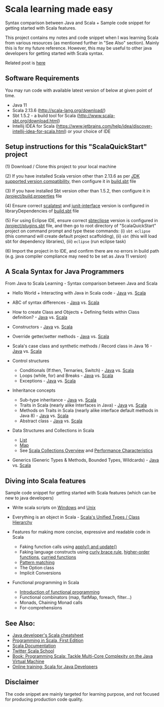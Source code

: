 Scala learning made easy
========================

Syntax comparison between Java and Scala + Sample code snippet for getting started with Scala features.

This project contains my notes and code snippet when I was learning Scala from various resources (as mentioned further in "See Also" section).
Mainly this is for my future reference. However, this may be useful to other java developers for getting started with Scala syntax.

Related post is [here](http://tirthalpatel.blogspot.com/2016/05/scala-quick-start-for-java-developers.html)

Software Requirements
---------------------

You may run code with available latest version of below at given point of time.

* Java 11
* Scala 2.13.6 (http://scala-lang.org/download/)
* Sbt 1.5.2 - a build tool for Scala (http://www.scala-sbt.org/download.html)
* Intellij IDEA for Scala (https://www.jetbrains.com/help/idea/discover-intellij-idea-for-scala.html) or your choice of IDE

Setup instructions for this "ScalaQuickStart" project
------------------------------------------------------

(1) Download / Clone this project to your local machine

(2) If you have installed Scala version other than 2.13.6 as per [JDK supported version compatibility](https://docs.scala-lang.org/overviews/jdk-compatibility/overview.html#version-compatibility-table), then configure it in [build.sbt](https://github.com/tirthalpatel/Learning-Scala/blob/master/ScalaQuickStart/build.sbt) file

(3) If you have installed Sbt version other than 1.5.2, then configure it in [/project/build.properties](https://github.com/tirthalpatel/Learning-Scala/blob/master/ScalaQuickStart/project/build.properties) file
	
(4) Ensure correct [scalatest](http://www.scalatest.org/download) and [junit-interface](https://github.com/sbt/junit-interface) version is configured in libraryDependencies of [build.sbt](https://github.com/tirthalpatel/Learning-Scala/blob/master/ScalaQuickStart/build.sbt) file

(5) For using Eclipse IDE, ensure correct [sbteclipse](https://github.com/typesafehub/sbteclipse/) version is configured in [/project/plugins.sbt](https://github.com/tirthalpatel/Learning-Scala/blob/master/ScalaQuickStart/project/plugins.sbt) file, and then go to root directory of "ScalaQuickStart" project on command prompt and type these commands: (i) `sbt eclipse` (this command will create default project scaffolding), (ii) `sbt` (this will load sbt for dependency libraries), (iii) `eclipse` (run eclipse task)

(6) Import the project in to IDE, and confirm there are no errors in build path (e.g. java compiler compliance may need to be set as Java 11 version)

A Scala Syntax for Java Programmers
------------------------------------

From Java to Scala Learning - Syntax comparison between Java and Scala

* Hello World + Interacting with Java in Scala code - [Java](https://github.com/tirthalpatel/Learning-Scala/blob/master/ScalaQuickStart/src/main/java/com/tirthal/learning/java2scala/javaway/classobj/HelloWorld.java) vs. [Scala](https://github.com/tirthalpatel/Learning-Scala/blob/master/ScalaQuickStart/src/main/scala/com/tirthal/learning/java2scala/scalaway/classobj/HelloWorld.scala)
* ABC of syntax differences - [Java](https://github.com/tirthalpatel/Learning-Scala/blob/master/ScalaQuickStart/src/main/java/com/tirthal/learning/java2scala/javaway/classobj/Abc.java) vs. [Scala](https://github.com/tirthalpatel/Learning-Scala/blob/master/ScalaQuickStart/src/main/scala/com/tirthal/learning/java2scala/scalaway/classobj/Abc.scala)
* How to create Class and Objects + Defining fields within Class definition? - [Java](https://github.com/tirthalpatel/Learning-Scala/blob/master/ScalaQuickStart/src/main/java/com/tirthal/learning/java2scala/javaway/classobj/Customer.java) vs. [Scala](https://github.com/tirthalpatel/Learning-Scala/blob/master/ScalaQuickStart/src/main/scala/com/tirthal/learning/java2scala/scalaway/classobj/Customer.scala)
* Constructors - [Java](https://github.com/tirthalpatel/Learning-Scala/blob/master/ScalaQuickStart/src/main/java/com/tirthal/learning/java2scala/javaway/classobj/CashFlow.java) vs. [Scala](https://github.com/tirthalpatel/Learning-Scala/blob/master/ScalaQuickStart/src/main/scala/com/tirthal/learning/java2scala/scalaway/classobj/CashFlow.scala) 
* Override getter/setter methods - [Java](https://github.com/tirthalpatel/Learning-Scala/blob/master/ScalaQuickStart/src/main/java/com/tirthal/learning/java2scala/javaway/classobj/User.java) vs. [Scala](https://github.com/tirthalpatel/Learning-Scala/blob/master/ScalaQuickStart/src/main/scala/com/tirthal/learning/java2scala/scalaway/classobj/User.scala)
* Scala's case class and synthetic methods / Record class in Java 16 - [Java](https://github.com/tirthalpatel/Learning-Scala/blob/master/ScalaQuickStart/src/main/java/com/tirthal/learning/java2scala/javaway/classobj/TemperatureAlarm.java) vs. [Scala](https://github.com/tirthalpatel/Learning-Scala/blob/master/ScalaQuickStart/src/main/scala/com/tirthal/learning/java2scala/scalaway/classobj/TemperatureAlarm.scala)

* Control structures
	- Conditionals (If:then, Ternaries, Switch) - [Java](https://github.com/tirthalpatel/Learning-Scala/blob/master/ScalaQuickStart/src/main/java/com/tirthal/learning/java2scala/javaway/controlstruct/ConditionalsSyntax.java) vs. [Scala](https://github.com/tirthalpatel/Learning-Scala/blob/master/ScalaQuickStart/src/main/scala/com/tirthal/learning/java2scala/scalaway/controlstruct/ConditionalsSyntax.scala)
	- Loops (while, for) and Breaks - [Java](https://github.com/tirthalpatel/Learning-Scala/blob/master/ScalaQuickStart/src/main/java/com/tirthal/learning/java2scala/javaway/controlstruct/LoopsBreaksSyntax.java) vs. [Scala](https://github.com/tirthalpatel/Learning-Scala/blob/master/ScalaQuickStart/src/main/scala/com/tirthal/learning/java2scala/scalaway/controlstruct/LoopsBreaksSyntax.scala)
	- Exceptions - [Java](https://github.com/tirthalpatel/Learning-Scala/blob/master/ScalaQuickStart/src/main/java/com/tirthal/learning/java2scala/javaway/controlstruct/ExceptionSyntax.java) vs. [Scala](https://github.com/tirthalpatel/Learning-Scala/blob/master/ScalaQuickStart/src/main/scala/com/tirthal/learning/java2scala/scalaway/controlstruct/ExceptionSyntax.scala)

* Inheritance concepts
	- Sub-type inheritance - [Java](https://github.com/tirthalpatel/Learning-Scala/blob/master/ScalaQuickStart/src/main/java/com/tirthal/learning/java2scala/javaway/inheritance/SubTypeSample.java) vs. [Scala](https://github.com/tirthalpatel/Learning-Scala/blob/master/ScalaQuickStart/src/main/scala/com/tirthal/learning/java2scala/scalaway/inheritance/SubTypeSample.scala)
	- Traits in Scala (nearly alike Interfaces in Java) - [Java](https://github.com/tirthalpatel/Learning-Scala/blob/master/ScalaQuickStart/src/main/java/com/tirthal/learning/java2scala/javaway/inheritance/InterfaceSample.java) vs. [Scala](https://github.com/tirthalpatel/Learning-Scala/blob/master/ScalaQuickStart/src/main/scala/com/tirthal/learning/java2scala/scalaway/inheritance/TraitSample.scala)
	- Methods on Traits in Scala (nearly alike interface default methods in Java 8) - [Java](https://github.com/tirthalpatel/Learning-Scala/blob/master/ScalaQuickStart/src/main/java/com/tirthal/learning/java2scala/javaway/inheritance/InterfaceDefaultMethodSample.java) vs. [Scala](https://github.com/tirthalpatel/Learning-Scala/blob/master/ScalaQuickStart/src/main/scala/com/tirthal/learning/java2scala/scalaway/inheritance/TraitDefaultMethodSample.scala)	
	- Abstract class - [Java](https://github.com/tirthalpatel/Learning-Scala/blob/master/ScalaQuickStart/src/main/java/com/tirthal/learning/java2scala/javaway/inheritance/AbstractClassSample.java) vs. [Scala](https://github.com/tirthalpatel/Learning-Scala/blob/master/ScalaQuickStart/src/main/scala/com/tirthal/learning/java2scala/scalaway/inheritance/AbstractClassSample.scala)

* Data Structures and Collections in Scala 
	- [List](https://github.com/tirthalpatel/Learning-Scala/blob/master/ScalaQuickStart/src/main/scala/com/tirthal/learning/java2scala/scalaway/collection/ListExamples.scala)
	- [Map](https://github.com/tirthalpatel/Learning-Scala/blob/master/ScalaQuickStart/src/main/scala/com/tirthal/learning/java2scala/scalaway/collection/MapExamples.scala)
	- See [Scala Collections Overview](https://docs.scala-lang.org/overviews/collections/overview.html) and [Performance Characteristics](https://docs.scala-lang.org/overviews/collections/performance-characteristics.html)

* Generics (Generic Types & Methods, Bounded Types, Wildcards) - [Java](https://github.com/tirthalpatel/Learning-Scala/blob/master/ScalaQuickStart/src/main/java/com/tirthal/learning/java2scala/javaway/generics/GenericsSyntax.java) vs. [Scala](https://github.com/tirthalpatel/Learning-Scala/blob/master/ScalaQuickStart/src/main/scala/com/tirthal/learning/java2scala/scalaway/generics/GenericsSyntax.scala)

Diving into Scala features
--------------------------

Sample code snippet for getting started with Scala features (which can be new to java developers)

* Write scala scripts on [Windows](https://github.com/tirthalpatel/Learning-Scala/blob/master/ScalaQuickStart/helloarg.bat) and [Unix](https://github.com/tirthalpatel/Learning-Scala/blob/master/ScalaQuickStart/helloarg)

* Everything is an object in Scala - [Scala's Unified Types / Class Hierarchy](http://docs.scala-lang.org/tutorials/tour/unified-types.html)

* Features for making more concise, expressive and readable code in Scala
	- Faking function calls using [apply() and update()](https://github.com/tirthalpatel/Learning-Scala/blob/master/ScalaQuickStart/src/main/scala/com/tirthal/learning/scala/features/ApplyUpdateMethodUsage.scala)
	- Faking language constructs using [curly brace rule](https://github.com/tirthalpatel/Learning-Scala/blob/master/ScalaQuickStart/src/main/scala/com/tirthal/learning/scala/features/HigherOrderFunctions.scala), [higher-order functions](https://github.com/tirthalpatel/Learning-Scala/blob/master/ScalaQuickStart/src/main/scala/com/tirthal/learning/scala/features/HigherOrderFunctions.scala), [curried functions](https://github.com/tirthalpatel/Learning-Scala/blob/master/ScalaQuickStart/src/main/scala/com/tirthal/learning/scala/features/CurryingUsage.scala)
	- [Pattern matching](https://github.com/tirthalpatel/Learning-Scala/blob/master/ScalaQuickStart/src/main/scala/com/tirthal/learning/scala/features/PatternMatching.scala)
	- The Option class
	- Implicit Conversions

* Functional programming in Scala
	- [Introduction of functional programming](https://github.com/tirthalpatel/Learning-Scala/blob/master/ScalaQuickStart/src/main/scala/com/tirthal/learning/scala/functional/IntroToFunctional.scala)
	- Functional combinators (map, flatMap, foreach, filter...)
	- Monads, Chaining Monad calls
	- For-comprehensions

See Also:
---------

* [Java developer's Scala cheatsheet](http://mbonaci.github.io/scala/)
* [Programming in Scala, First Edition](http://www.artima.com/pins1ed/)
* [Scala Documentation](http://docs.scala-lang.org/tutorials/tour/tour-of-scala.html)
* [Twitter Scala School](https://twitter.github.io/scala_school/)
* [Book: Programming Scala: Tackle Multi-Core Complexity on the Java Virtual Machine](https://pragprog.com/book/vsscala/programming-scala)
* [Online training: Scala for Java Developers](http://www.pluralsight.com/courses/scala-for-java-developers)

Disclaimer
----------

The code snippet are mainly targeted for learning purpose, and not focused for producing production code quality.
